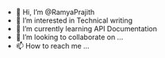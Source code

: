 - 👋 Hi, I’m @RamyaPrajith
- 👀 I’m interested in Technical writing
- 🌱 I’m currently learning API Documentation
- 💞️ I’m looking to collaborate on ...
- 📫 How to reach me ...

<!---
RamyaPrajith/RamyaPrajith is a ✨ special ✨ repository because its `README.md` (this file) appears on your GitHub profile.
You can click the Preview link to take a look at your changes.
--->
